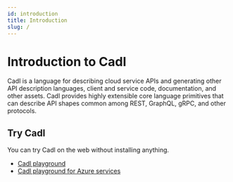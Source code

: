 ```yaml
---
id: introduction
title: Introduction
slug: /
---
```


# Introduction to Cadl

Cadl is a language for describing cloud service APIs and generating other API description languages, client and service code, documentation, and other assets. Cadl provides highly extensible core language primitives that can describe API shapes common among REST, GraphQL, gRPC, and other protocols.

## Try Cadl

You can try Cadl on the web without installing anything.

- [Cadl playground](https://cadlplayground.z22.web.core.windows.net)
- [Cadl playground for Azure services](https://cadlplayground.z22.web.core.windows.net/cadl-azure/)
